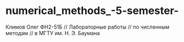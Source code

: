 # numerical_methods_-5-semester-
Климов Олег ФН2-51Б //
Лабораторные работы //
по численным методам //
в МГТУ им. Н. Э. Баумана
